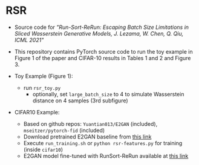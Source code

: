 # RSR

* Source code for  _"Run-Sort-ReRun: Escaping Batch Size Limitations in Sliced Wasserstein Generative Models, J. Lezama, W. Chen, Q. Qiu, ICML 2021"_ 

* This repository contains PyTorch source code to run the toy example in Figure 1 of the paper and CIFAR-10 results in Tables 1 and 2 and Figure 3. 

* Toy Example (Figure 1):
  - run `rsr_toy.py` 
    - optionally, set `large_batch_size` to 4 to simulate Wasserstein distance on 4 samples (3rd subfigure)

* CIFAR10 Example:
  - Based on github repos: `Yuantian013/E2GAN` (included), `mseitzer/pytorch-fid` (included)
  - Download pretrained E2GAN baseline from [this link](https://drive.google.com/drive/folders/1MGJjqsvJBxqfDLlelUarYZUfWTUOwEVt?usp=sharing)
  - Execute `run_training.sh`  or `python rsr-features.py` for training (inside `cifar10`)
  - E2GAN model fine-tuned with RunSort-ReRun available at [this link](https://www.dropbox.com/s/9vluprfcxuhygpi/RSR_CIFAR10_pretrained.pth?dl=0)


